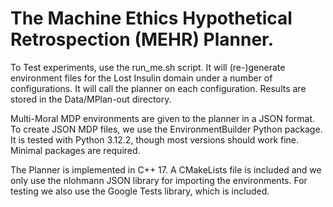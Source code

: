 # The Machine Ethics Hypothetical Retrospection (MEHR) Planner.

To Test experiments, use the run_me.sh script.
It will (re-)generate environment files for the Lost Insulin domain under a number of configurations. It will call the planner on each configuration. Results are stored in the Data/MPlan-out directory.

Multi-Moral MDP environments are given to the planner in a JSON format. To create JSON MDP files, we use the EnvironmentBuilder Python package. It is tested with Python 3.12.2, though most versions should work fine. Minimal packages are required.

The Planner is implemented in C++ 17. A CMakeLists file is included and we only use the nlohmann JSON library for importing the environments. For testing we also use the Google Tests library, which is included.



